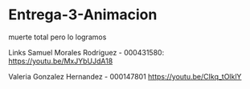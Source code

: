 # Entrega-3-Animacion
muerte total pero lo logramos


Links
Samuel Morales Rodriguez - 000431580: 
https://youtu.be/MxJYbUJdA18

Valeria Gonzalez Hernandez - 000147801
https://youtu.be/CIkq_tOlklY
